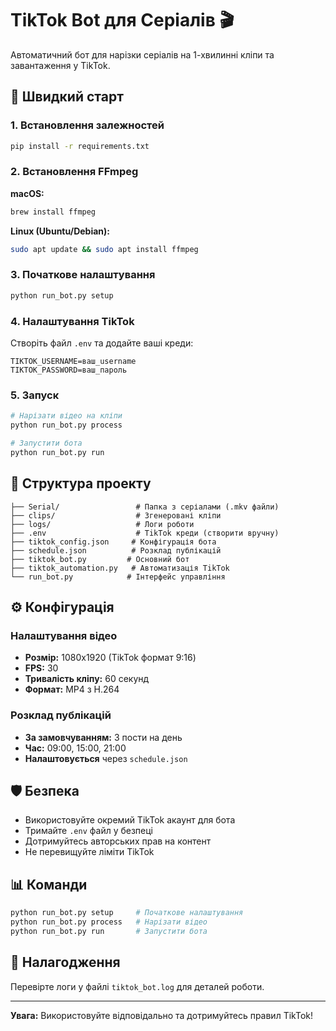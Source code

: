 # TikTok Bot для Серіалів 🎬

Автоматичний бот для нарізки серіалів на 1-хвилинні кліпи та завантаження у TikTok.

## 🚀 Швидкий старт

### 1. Встановлення залежностей

```bash
pip install -r requirements.txt
```

### 2. Встановлення FFmpeg

**macOS:**
```bash
brew install ffmpeg
```

**Linux (Ubuntu/Debian):**
```bash
sudo apt update && sudo apt install ffmpeg
```

### 3. Початкове налаштування

```bash
python run_bot.py setup
```

### 4. Налаштування TikTok

Створіть файл `.env` та додайте ваші креди:
```
TIKTOK_USERNAME=ваш_username
TIKTOK_PASSWORD=ваш_пароль
```

### 5. Запуск

```bash
# Нарізати відео на кліпи
python run_bot.py process

# Запустити бота
python run_bot.py run
```

## 📁 Структура проекту

```
├── Serial/                 # Папка з серіалами (.mkv файли)
├── clips/                  # Згенеровані кліпи
├── logs/                   # Логи роботи
├── .env                    # TikTok креди (створити вручну)
├── tiktok_config.json     # Конфігурація бота
├── schedule.json          # Розклад публікацій
├── tiktok_bot.py         # Основний бот
├── tiktok_automation.py   # Автоматизація TikTok
└── run_bot.py            # Інтерфейс управління
```

## ⚙️ Конфігурація

### Налаштування відео
- **Розмір:** 1080x1920 (TikTok формат 9:16)
- **FPS:** 30
- **Тривалість кліпу:** 60 секунд
- **Формат:** MP4 з H.264

### Розклад публікацій
- **За замовчуванням:** 3 пости на день
- **Час:** 09:00, 15:00, 21:00
- **Налаштовується** через `schedule.json`

## 🛡️ Безпека

- Використовуйте окремий TikTok акаунт для бота
- Тримайте `.env` файл у безпеці
- Дотримуйтесь авторських прав на контент
- Не перевищуйте ліміти TikTok

## 📊 Команди

```bash
python run_bot.py setup     # Початкове налаштування
python run_bot.py process   # Нарізати відео
python run_bot.py run       # Запустити бота
```

## 🔧 Налагодження

Перевірте логи у файлі `tiktok_bot.log` для деталей роботи.

---

**Увага:** Використовуйте відповідально та дотримуйтесь правил TikTok!
